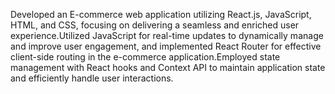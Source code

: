 Developed an E-commerce web application utilizing React.js, JavaScript, HTML, and CSS, focusing on delivering a seamless and enriched user experience.Utilized JavaScript for real-time updates to dynamically manage and improve user engagement, and implemented React
Router for effective client-side routing in the e-commerce application.Employed state management with React hooks and Context API to maintain application state and efficiently handle user interactions.
